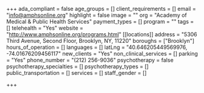 +++
ada_compliant = false
age_groups = []
client_requirements = []
email = "info@amphsonline.org"
highlight = false
image = ""
org = "Academy of Medical & Public Health Services"
payment_types = []
program = ""
tags = []
telehealth = "Yes"
website = "http://www.amphsonline.org/programs.html"
[[locations]]
address = "5306 Third Avenue, Second Floor, Brooklyn, NY, 11220"
boroughs = ["Brooklyn"]
hours_of_operation = []
languages = []
latLng = "40.646205449569976, -74.01676209456117"
new_clients = "Yes"
non_clinical_services = []
parking = "Yes"
phone_number = "(212) 256-9036"
psychotherapy = false
psychotherapy_specialties = []
psychotherapy_types = []
public_transportation = []
services = []
staff_gender = []

+++
